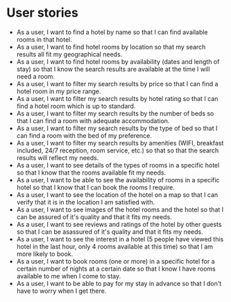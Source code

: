 # User stories

 - As a user, I want to find a hotel by name so that I can find available rooms in that hotel.
 - As a user, I want to find hotel rooms by location so that my search results all fit my geographical needs.
 - As a user, I want to find hotel rooms by availability (dates and length of stay) so that I know the search results are available at the time I will need a room.
 - As a user, I want to filter my search results by price so that I can find a hotel room in my price range.
 - As a user, I want to filter my search results by hotel rating so that I can find a hotel room which is up to standard.
 - As a user, I want to filter my search results by the number of beds so that I can find a room with adequate accommodation.
 - As a user, I want to filter my search results by the type of bed so that I can find a room with the bed of my preference.
 - As a user, I want to filter my search results by amenities (WIFI, breakfast included, 24/7 reception, room service, etc.) so that so that the search results will reflect my needs.
 - As a user, I want to see details of the types of rooms in a specific hotel so that I know that the rooms available fit my needs.
 - As a user, I want to be able to see the availability of rooms in a specific hotel so that I know that I can book the rooms I require.
 - As a user, I want to see the location of the hotel on a map so that I can verify that it is in the location I am satisfied with.
 - As a user, I want to see images of the hotel rooms and the hotel so that I can be assured of it's quality and that it fits my needs.
 - As a user, I want to see reviews and ratings of the hotel by other guests so that I can be asassured of it's quality and that it fits my needs.
 - As a user, I want to see the interest in a hotel (5 people have viewed this hotel in the last hour, only 4 rooms available at this time) so that I am more likely to book.
 - As a user, I want to book rooms (one or more) in a specific hotel for a certain number of nights at a certain date so that I know I have rooms available to me when I come to stay.
 - As a user, I want to be able to pay for my stay in advance so that I don't have to worry when I get there.
